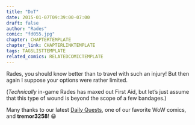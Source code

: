 ```yaml
---
title: "DoT"
date: 2015-01-07T09:39:00-07:00
draft: false
author: "Rades"
comic: "fd055.jpg"
chapter: CHAPTERTEMPLATE
chapter_link: CHAPTERLINKTEMPLATE
tags: TAGSLISTTEMPLATE
related_comics: RELATEDCOMICTEMPLATE
---
```


Rades, you should know better than to travel with such an injury! But then again I suppose your options were rather limited. 


(*Technically* in-game Rades has maxed out First Aid, but let’s just assume that this type of wound is beyond the scope of a few bandages.)


Many thanks to our latest [Daily Quests](http://daily-quests.com/comic), one of our favorite WoW comics, and **tremor3258**! 😀  

